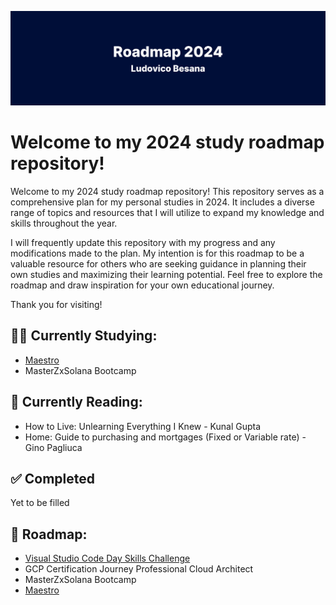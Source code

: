 ![github-header-image](github-header-image.png)

# Welcome to my 2024 study roadmap repository!

Welcome to my 2024 study roadmap repository! This repository serves as a comprehensive plan for my personal studies in 2024. It includes a diverse range of topics and resources that I will utilize to expand my knowledge and skills throughout the year.

I will frequently update this repository with my progress and any modifications made to the plan. My intention is for this roadmap to be a valuable resource for others who are seeking guidance in planning their own studies and maximizing their learning potential. 
Feel free to explore the roadmap and draw inspiration for your own educational journey.

Thank you for visiting!

## 👨‍🎓 Currently Studying:

- [Maestro](https://maestro.mobile.dev/)
- MasterZxSolana Bootcamp

## 📖 Currently Reading:

- How to Live: Unlearning Everything I Knew - Kunal Gupta
- Home: Guide to purchasing and mortgages (Fixed or Variable rate) - Gino Pagliuca


## ✅ Completed 

Yet to be filled

## 📍 Roadmap:

- [Visual Studio Code Day Skills Challenge](https://learn.microsoft.com/it-it/collections/moqrt7grk4px?WT.mc_id=cloudskillschallenge_0259f2e9-edbe-4c9b-80a0-23612afadfb7&sharingId=261ACC3B9D07745)
- GCP Certification Journey Professional Cloud Architect
- MasterZxSolana Bootcamp
- [Maestro](https://maestro.mobile.dev/)